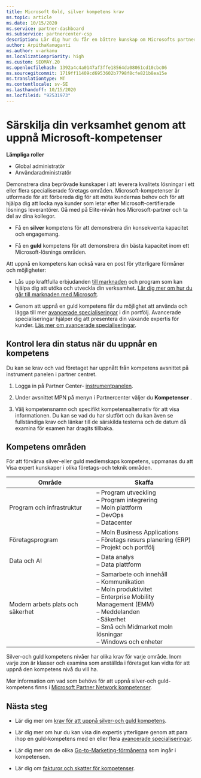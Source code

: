 ```yaml
---
title: Microsoft Gold, silver kompetens krav
ms.topic: article
ms.date: 10/15/2020
ms.service: partner-dashboard
ms.subservice: partnercenter-csp
description: Lär dig hur du får en bättre kunskap om Microsofts partner status och locka nya kunder genom att uppfylla kompetens krav för att få guld-och silver medlemskaps nivåer.
author: ArpithaKanuganti
ms.author: v-arkanu
ms.localizationpriority: high
ms.custom: SEOMAY.20
ms.openlocfilehash: 1392a4c4a0147af3ffe18564da08061cd10cbc06
ms.sourcegitcommit: 1719ff11409cd6953602b7798f8cfe821b8ea15e
ms.translationtype: MT
ms.contentlocale: sv-SE
ms.lasthandoff: 10/15/2020
ms.locfileid: "92531973"
---
```

# <a name="differentiate-your-business-by-attaining-microsoft-competencies"></a>Särskilja din verksamhet genom att uppnå Microsoft-kompetenser

**Lämpliga roller**
- Global administratör
- Användaradministratör

Demonstrera dina beprövade kunskaper i att leverera kvalitets lösningar i ett eller flera specialiserade företags områden. Microsoft-kompetenser är utformade för att förbereda dig för att möta kundernas behov och för att hjälpa dig att locka nya kunder som letar efter Microsoft-certifierade lösnings leverantörer. Gå med på Elite-nivån hos Microsoft-partner och ta del av dina kollegor.

- Få en **silver** kompetens för att demonstrera din konsekventa kapacitet och engagemang.

- Få en **guld** kompetens för att demonstrera din bästa kapacitet inom ett Microsoft-lösnings områden.

Att uppnå en kompetens kan också vara en post för ytterligare förmåner och möjligheter:

- Lås upp kraftfulla erbjudanden [till marknaden](mpn-learn-about-go-to-market-benefits.md) och program som kan hjälpa dig att utöka och utveckla din verksamhet. [Lär dig mer om hur du går till marknaden med Microsoft](https://partner.microsoft.com/solutions/go-to-market).

- Genom att uppnå en guld kompetens får du möjlighet att använda och lägga till mer [avancerade specialiseringar](advanced-specializations.md) i din portfölj. Avancerade specialiseringar hjälper dig att presentera din växande expertis för kunder. [Läs mer om avancerade specialiseringar](https://partner.microsoft.com/membership/advanced-specialization).

## <a name="check-your-status-as-you-attain-a-competency"></a>Kontrol lera din status när du uppnår en kompetens

Du kan se krav och vad företaget har uppnått från kompetens avsnittet på instrument panelen i partner centret.

1. Logga in på Partner Center- [instrumentpanelen](https://partner.microsoft.com/dashboard/home).

2. Under avsnittet MPN på menyn i Partnercenter väljer du **Kompetenser** .

3. Välj kompetensnamn och specifikt kompetensalternativ för att visa informationen. Du kan se vad du har slutfört och du kan även se fullständiga krav och länkar till de särskilda testerna och de datum då examina för examen har dragits tillbaka.

## <a name="competency-areas"></a>Kompetens områden

För att förvärva silver-eller guld medlemskaps kompetens, uppmanas du att Visa expert kunskaper i olika företags-och teknik områden.

|**Område**            |**Skaffa**                    |
|--------------------|--------------------------------|
|Program och infrastruktur| – Program utveckling<br/> – Program integrering<br/> – Moln plattform<br/> – DevOps<br/> – Datacenter |
|Företagsprogram | – Moln Business Applications</br> – Företags resurs planering (ERP)</br> – Projekt och portfölj |
|Data och AI| – Data analys<br/> – Data plattform |
|Modern arbets plats och säkerhet | – Samarbete och innehåll<br/> – Kommunikation<br/> – Moln produktivitet<br/> – Enterprise Mobility Management (EMM)<br/> – Meddelanden<br/> -Säkerhet<br/> – Små och Midmarket moln lösningar<br/> – Windows och enheter |

Silver-och guld kompetens nivåer har olika krav för varje område. Inom varje zon är klasser och examina som anställda i företaget kan vidta för att uppnå den kompetens nivå du vill ha. 

Mer information om vad som behövs för att uppnå silver-och guld-kompetens finns i [Microsoft Partner Network kompetenser](https://partner.microsoft.com/membership/competencies).

## <a name="next-steps"></a>Nästa steg

- Lär dig mer om [krav för att uppnå silver-och guld kompetens](https://partner.microsoft.com/membership/competencies).

- Lär dig mer om hur du kan visa din expertis ytterligare genom att para ihop en guld-kompetens med en eller flera [avancerade specialiseringar](advanced-specializations.md).

- Lär dig mer om de olika [Go-to-Marketing-förmånerna](mpn-learn-about-go-to-market-benefits.md) som ingår i kompetensen.

- Lär dig om [fakturor och skatter för kompetenser](mpn-view-print-maps-invoice.md).
